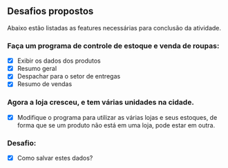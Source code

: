 ## Desafios propostos

Abaixo estão listadas as features necessárias para conclusão da atividade.

### Faça um programa de controle de estoque e venda de roupas:

- [x] Exibir os dados dos produtos
- [x] Resumo geral
- [x] Despachar para o setor de entregas
- [x] Resumo de vendas

### Agora a loja cresceu, e tem várias unidades na cidade.

- [x] Modifique o programa para utilizar as várias lojas e seus estoques,
      de forma que se um produto não está em uma loja, pode estar em
      outra.

### Desafio:

- [x] Como salvar estes dados?
